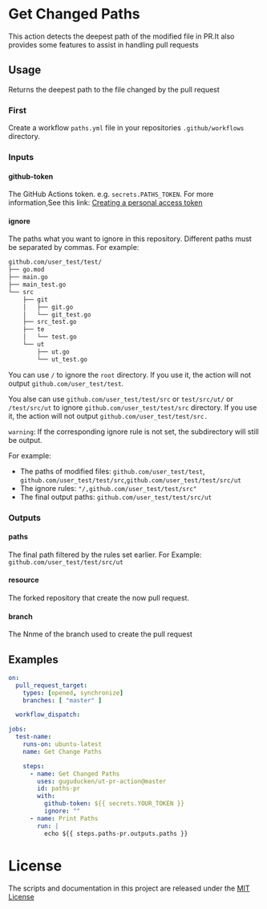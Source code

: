 # Get Changed Paths

This action detects the deepest path of the modified file in PR.It also provides some features to assist in handling pull requests

## Usage

Returns the deepest path to the file changed by the pull request

### First

Create a workflow `paths.yml` file in your repositories `.github/workflows `directory.

### Inputs

#### github-token

The GitHub Actions token. e.g. `secrets.PATHS_TOKEN`. For more information,See this link: [Creating a personal access token](https://docs.github.com/cn/authentication/keeping-your-account-and-data-secure/creating-a-personal-access-token)

#### ignore

The paths what you want to ignore in this repository. Different paths must be separated by commas. For example: 

~~~bash
github.com/user_test/test/
├── go.mod
├── main.go
├── main_test.go
└── src
    ├── git
    │   ├── git.go
    │   └── git_test.go
    ├── src_test.go
    ├── te
    │   └── test.go
    └── ut
        ├── ut.go
        └── ut_test.go
~~~

You can use `/` to ignore the `root` directory. If you use it, the action will not output `github.com/user_test/test`.

You alse can use `github.com/user_test/test/src` or `test/src/ut/` or `/test/src/ut` to ignore `github.com/user_test/test/src` directory. If you use it, the action will not output `github.com/user_test/test/src.`

`warning`: If the corresponding ignore rule is not set, the subdirectory will still be output.

For example: 

- The paths of modified files: `github.com/user_test/test`,` github.com/user_test/test/src`,`github.com/user_test/test/src/ut`
- The ignore rules: `"/,github.com/user_test/test/src"`
- The final output paths: `github.com/user_test/test/src/ut`

### Outputs

#### paths

The final path filtered by the rules set earlier. For Example: `github.com/user_test/test/src/ut`

#### resource

The forked repository that create the now pull request. 

#### branch

The Nnme of the branch used to create the pull request

## Examples

~~~yaml
on:
  pull_request_target:
    types: [opened, synchronize]
    branches: [ "master" ]

  workflow_dispatch:

jobs:
  test-name:
    runs-on: ubuntu-latest
    name: Get Change Paths

    steps:
      - name: Get Changed Paths
        uses: guguducken/ut-pr-action@master
        id: paths-pr
        with:
          github-token: ${{ secrets.YOUR_TOKEN }}
          ignore: ""
      - name: Print Paths
        run: |
          echo ${{ steps.paths-pr.outputs.paths }}
~~~

# License

The scripts and documentation in this project are released under the [MIT License](https://github.com/guguducken/change-paths-action/blob/master/LICENSE)